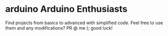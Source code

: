 # arduino Arduino Enthusiasts

Find projects from basics to advanced with simplified code. Feel free to use them and any modifications? PR @ me (; good luck!
